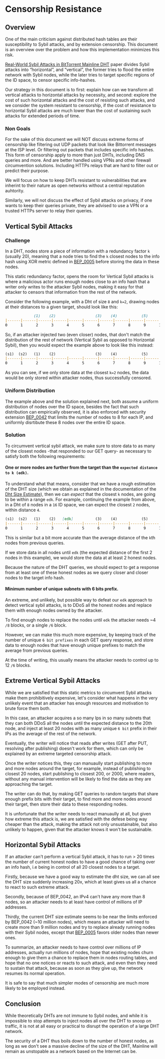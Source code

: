 # Censorship Resistance

## Overview

One of the main criticism against distributed hash tables are their susceptibility to Sybil attacks,
and by extension censorship. This document is an overview over the problem and how this implementation minimizes this risk.

[Real-World Sybil Attacks in BitTorrent Mainline DHT](https://www.cl.cam.ac.uk/~lw525/publications/security.pdf) paper divides Sybil attacks 
into “horizontal”, and “vertical”, the former tries to flood the entire network with Sybil nodes, while the later tries to target specific regions of
the ID space, to censor specific info-hashes.

Our strategy in this document is to first: explain how can we transform all vertical attacks to horizontal attacks by necessity, and second: explore the
cost of such horizontal attacks and the cost of resisting such attacks, and we consider the system resistant to censorship, if the cost of resistance to
horizontal Sybil attacks are much lower than the cost of sustaining such attacks for extended periods of time.

### Non Goals

For the sake of this document we will NOT discuss extreme forms of censorship like filtering out UDP packets that look like Bittorrent messages at the ISP level.
Or filtering out packets that includes specific info hashes. This form of censorship apply to more than just DHTs, including DNS queries and more. And are better
handled using VPNs and other firewall circumvention solutions. Including HTTPs relays that are hard to filter out or predict their purpose.

We will focus on how to keep DHTs resistant to vulnerabilities that are inherint to their nature as open networks without a central reputation auhtority.

Similarly, we will not discuss the effect of Sybil attacks on privacy, if one wants to keep their queries private, they are advised to use a VPN or a trusted HTTPs server to relay their queries.

## Vertical Sybil Attacks

### Challenge

In a DHT, nodes store a piece of information with a redundancy factor `k` (usually 20), meaning that a node tries to find the 
`k` closest nodes to the info hash using XOR metric defined in [BEP_0005](https://www.bittorrent.org/beps/bep_0005.html) before
storing the data in these nodes.

This static redundancy factor, opens the room for Vertical Sybil attacks is where a malicious actor runs enough nodes close to an info hash 
that a writer only writes to the attacker Sybil nodes, making it easy for that attacker to censors that information from the rest of the network.

Consider the following example, with a Dht of size `8` and `k=2`, drawing nodes at their distances to a given target, should look like this:

```md
             (1)    (2)                  (3)    (4)           (5)           (6)           (7)    (8)       
|------|------|------|------|------|------|------|------|------|------|------|------|------|------|------|
0      1      2      3      4      5      6      7      8      9      10     11     12     13     14     15
```

So, if an attacker injected two (even closer) nodes, that don't match the distribution of the rest of network (Vertical Sybil as opposed to Horizontal Sybil),
then you would expect the example above to look like this instead:

```md
(s1)  (s2)   (1)    (2)                  (3)    (4)           (5)           (6)           (7)    (8)       
|------|------|------|------|------|------|------|------|------|------|------|------|------|------|------|
0      1      2      3      4      5      6      7      8      9      10     11     12     13     14     15
```

As you can see, if we only store data at the closest `k=2` nodes, the data would be only stored within attacker nodes, thus successfully censored.

### Uniform Distribution

The example above and the solution explained next, both assume a uniform distribution of nodes over the ID space,
besides the fact that such distribution can empirically observed, it is also enforced with security extension [BEP_0042](https://www.bittorrent.org/beps/bep_0042.html) 
that limits the number of nodes to 8 for each IP, and uniformly disrtibute these 8 nodes over the entire ID space.

### Solution

To circumvent vertical sybil attack, we make sure to store data to as many of the closest nodes -that responded to our GET query- as necessary
to satisfy both the following requirements:

#### One or more nodes are further from the target than the `expected distance to k (edk)`.

To understand what that means, consider that we have a rough estimation of the DHT size (which we obtain as explained in the 
documentation of the [Dht Size Estimate](./dht_size_estimate.md)), then we can _expect_ that the closest `k` nodes, are going to be
within a range `edk`. For example, continuing the example from above, in a Dht of `8` nodes in a `16` ID space, we can expect
the closest `2` nodes, within distance `4`.

```md
(s1)  (s2)   (1)    (2)   [edk]          (3)    (4)           (5)           (6)           (7)    (8)       
|------|------|------|------|------|------|------|------|------|------|------|------|------|------|------|
0      1      2      3      4      5      6      7      8      9      10     11     12     13     14     15
```

This is similar but a bit more accurate than the average distance of the `k`th nodes from previous queries.

If we store data in all nodes until `edk` (the expected distance of the first 2 nodes in this example), we would store the data at at least 2 honest nodes.

Because the nature of the DHT queries, we should expect to get a response from at least one of these honest nodes as we query closer and closer nodes to the target info hash.

#### Minimum number of unique subnets with 6 bits prefix.

An extreme, and unlikely, but possible way to defeat our `edk` approach to detect vertical sybil attacks, is to DDoS all the honest nodes
and replace them with enough nodes owned by the attacker. 

To find enough nodes to replace the nodes until `edk` the attacker needs ~4 `/8` blocks, or a single `/6` block.

However, we can make this much more expensive, by keeping track of the number of unique `6 bit prefixes` in each GET query response, 
and store data to enough nodes that have enough unique prefixes to match the average from previous queries.

At the time of writing, this usually means the attacker needs to control up to 12 `/6` blocks.

## Extreme Vertical Sybil Attacks

While we are satisfied that this static metrics to circumvent Sybil attacks make them prohibitively expensive, let's consider what 
happens in the very unlikely event that an attacker has enough resources and motivation to brute force them both.

In this case, an attacker acquires a so many Ips in so many subnets that they can both DDoS all the nodes until the expected distance to the 20th node,
and inject at least 20 nodes with as many unique `6 bit` prefix in their IPs as the average of the rest of the network.

Eventually, the writer will notice that reads after writes (GET after PUT, resolving after publishing) doesn't work for them, which can only be explained
by an extreme targeted censorship attack.

Once the writer notices this, they can manuaully start publishing to more and more nodes around the target, for example, instead of publishing to closest 20 nodes,
start publishing to closest 200, or 2000, where readers, without any manual intervention will be likely to find the data as they are approaching the target.

The writer can do that, by making GET queries to random targets that share enough prefix bits with their target, to find more and more nodes around their target, 
then store their data to these responding nodes.

It is unfortunate that the writer needs to react manuaully at all, but given how extreme this attack is, we are satisfied with
the defese being way cheaper than the attack, making the attack not only unsustainable, but also unlikely to happen, given that the attacker knows
it won't be sustainable.

## Horizontal Sybil Attacks

If an attacker can't perform a vertical Sybil attack, it has to run > 20 times the number of current honest nodes to have a good chance of taking over an info hash,
i.e being in control of all 20 closest nodes to a target.

Firstly, because we have a good way to estimate the dht size, we can all see the DHT size suddenly increasing 20x, which at least gives us all a chance to react to such extreme attack.

Secondly, because of BEP_0042, an IPv4 can't have any more than 8 nodes, so an attacker needs to at least have control of millions of IP addresses.

Thirdly, the current DHT size estimate seems to be near the limits enforced by BEP_0042 (~10 million nodes), which means an attacker will
need to create more than 9 million nodes and try to replace already running nodes with their Sybil nodes, except that [BEP_0005](https://www.bittorrent.org/beps/bep_0005.html) favors older nodes
than newer ones.

To summarize, an attacker needs to have control over millions of IP addresses, actually run millions of nodes, hope that existing nodes churn enough to give them a chance to replace them in nodes routing tables,
and hope that no one notices or reacts to such attack, and even then they need to sustain that attack, because as soon as they give up, the network resumes its normal operation.

It is safe to say that much simpler modes of censorship are much more likely to be employed instead.

## Conclusion

While theoretically DHTs are not immune to Sybil nodes, and while it is impossible to stop attempts to inject nodes all over the DHT to snoop on traffic, it is not at all easy or practical to
disrupt the operation of a large DHT network.

The security of a DHT thus boils down to the number of honest nodes, as long as we don't see a massive decline of the size of the DHT, Mainline will remain as unstopable as a network based on
the Internet can be.
